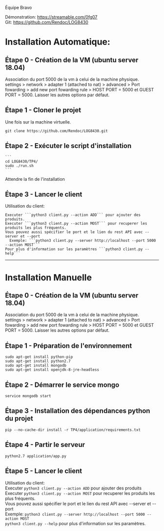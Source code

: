 Équipe Bravo

Démonstration: https://streamable.com/0fg07  
Git: https://github.com/Rendoc/LOG8430

# Installation Automatique:

## Étape 0 - Création de la VM (ubuntu server 18.04)
  Association du port 5000 de la vm à celui de la machine physique.  
    settings > network > adapter 1 (attached to nat) > advanced > Port fowarding > add new port fowarding rule > HOST PORT = 5000 et GUEST PORT = 5000. 
    Laisser les autres options par défaut.

## Étape 1 - Cloner le projet
  Une fois sur la machine virtuelle.

  ```
  git clone https://github.com/Rendoc/LOG8430.git
  ```

## Étape 2 - Exécuter le script d'installation  
    ```
    cd LOG8430/TP4/
    sudo ./run.sh 
    ```

  Attendre la fin de l'installation

## Étape 3 - Lancer le client

  Utilisation du client:

    Executer ```python3 client.py --action ADD``` pour ajouter des produits.  
    Executer ```python3 client.py --action MOST``` pour recuperer les produits les plus fréquents.  
    Vous pouvez aussi spécifier le port et le lien du rest API avec --server et --port  
      Exemple: ```python3 client.py --server http://localhost --port 5000 --action MOST```  
    Pour plus d'information sur les paramètres ```python3 client.py --help```  

_________________________________________________________________________________________________


# Installation Manuelle

## Étape 0 - Création de la VM (ubuntu server 18.04)
  Association du port 5000 de la vm à celui de la machine physique.  
    settings > network > adapter 1 (attached to nat) > advanced > Port fowarding > add new port fowarding rule > HOST PORT = 5000 et GUEST PORT = 5000. 
    Laisser les autres options par défaut.

## Étape 1 - Préparation de l'environnement
  ```
  sudo apt-get install python-pip 
  sudo apt-get install python2.7
  sudo apt-get install mongodb
  sudo apt-get install openjdk-8-jre-headless
  ```

## Étape 2 - Démarrer le service mongo
  ```service mongodb start```

## Étape 3 - Installation des dépendances python du projet
  ```pip --no-cache-dir install -r TP4/application/requirements.txt```

## Étape 4 - Partir le serveur
  ```python2.7 application/app.py```

## Étape 5 - Lancer le client

  Utilisation du client:  
    Executer ```python3 client.py --action ADD``` pour ajouter des produits  
    Executer ```python3 client.py --action MOST``` pour recuperer les produits les plus fréquents.  
    Vous pouvez aussi spécifier le port et le lien du rest API avec --server et --port  
      Exemple: ```python3 client.py --server http://localhost --port 5000 --action MOST```  
      ```python3 client.py --help``` pour plus d'information sur les paramètres.  

